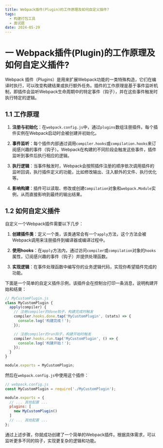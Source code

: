 ```yaml
---
title: Webpack插件(Plugin)的工作原理及如何自定义插件?
tags:
  - 构建打包工具
  - 面试题
date: 2024-05-29
---
```

# 一 Webpack插件(Plugin)的工作原理及如何自定义插件?

Webpack 插件（Plugins）是用来扩展Webpack功能的一类特殊构造，它们在编译时执行，可以改变构建结果或执行额外任务。插件的工作原理是基于事件监听机制，即插件会监听Webpack生命周期中的特定事件（钩子），并在这些事件触发时执行特定的逻辑。

## 1.1 工作原理

1. **注册与初始化**：在`webpack.config.js`中，通过`plugins`数组注册插件。每个插件实例在Webpack启动时会被创建并初始化。
    
2. **事件监听**：每个插件内部通过调用`compiler.hooks`或`compilation.hooks`来订阅感兴趣的事件（钩子）。Webpack在构建的不同阶段会触发这些事件，插件监听到事件后执行相应的逻辑。
    
3. **执行逻辑**：当事件触发时，Webpack会按照插件注册的顺序依次调用插件的监听回调，执行插件定义的功能，比如修改输出、注入额外的文件、执行优化等。
    
4. **影响构建**：插件可以读取、修改或创建`Compilation`对象和`webpack.Module`实例，从而直接影响到最终的输出结果。
    

## 1.2 如何自定义插件

自定义一个Webpack插件需要以下几步：

1. **创建插件类**：定义一个类，该类通常会有一个`apply`方法，这个方法会被Webpack调用来注册插件到编译器或编译过程中。
    
2. **使用hooks**：在`apply`方法内，通过访问`compiler`或`compilation`对象的`hooks`属性，订阅感兴趣的事件（钩子）并提供处理函数。
    
3. **实现逻辑**：在事件处理函数中编写你的业务逻辑代码，实现你希望插件完成的功能。
    

下面是一个简单的自定义插件示例，该插件会在控制台打印一条消息，说明构建开始和结束：

```js
// MyCustomPlugin.js
class MyCustomPlugin {
  apply(compiler) {
    // 注册compiler的done钩子，构建完成时触发
    compiler.hooks.done.tap('MyCustomPlugin', (stats) => {
      console.log('构建完成！');
    });

    // 注册compiler的run钩子，构建开始时触发
    compiler.hooks.run.tap('MyCustomPlugin', () => {
      console.log('构建开始！');
    });
  }
}

module.exports = MyCustomPlugin;
```

然后在`webpack.config.js`中使用这个插件：

```js
// webpack.config.js
const MyCustomPlugin = require('./MyCustomPlugin');

module.exports = {
  // ... 其他配置 ...
  plugins: [
    new MyCustomPlugin()
  ]
  // ... 其他配置 ...
};
```

通过上述步骤，你就成功创建了一个简单的Webpack插件。根据具体需求，可以监听更多不同的钩子，实现更复杂的逻辑和功能。

